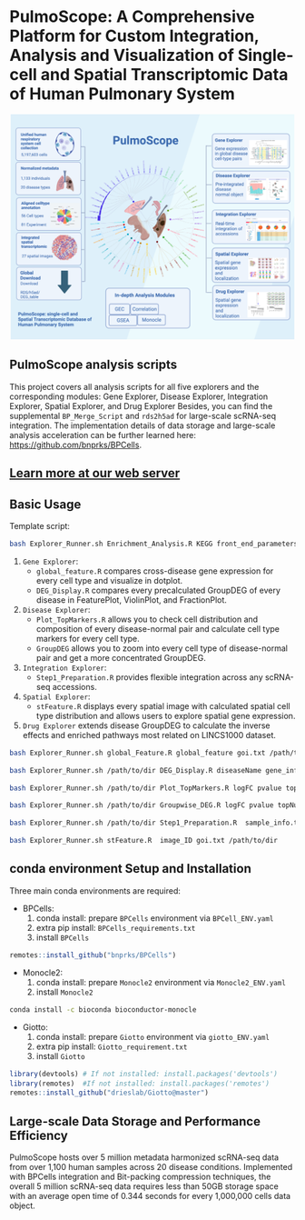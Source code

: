 # PulmoScope: A Comprehensive Platform for Custom Integration, Analysis and Visualization of  Single-cell and Spatial Transcriptomic Data of Human Pulmonary System

<p align="center">
  <img width="500"  src="PulmoScope_Whole.jpeg">
</p>

## PulmoScope analysis scripts

This project covers all analysis scripts for all five explorers and the corresponding modules: Gene Explorer, Disease Explorer, Integration Explorer, Spatial Explorer, and Drug Explorer
Besides, you can find the supplemental `BP_Merge_Script` and `rds2h5ad` for large-scale scRNA-seq integration. The implementation details of data storage and large-scale analysis acceleration can be further learned here: https://github.com/bnprks/BPCells.

## [Learn more at our web server](http://www.gzlb.miracle.ac.cn:9800/PulmoScope/home)

## Basic Usage

Template script:

```Bash
bash Explorer_Runner.sh Enrichment_Analysis.R KEGG front_end_parameters user_id 
```

1. `Gene Explorer`:
   - `global_feature.R` compares cross-disease gene expression for every cell type and visualize in dotplot.
   - `DEG_Display.R` compares every precalculated GroupDEG of every disease in FeaturePlot, ViolinPlot, and FractionPlot.
2. `Disease Explorer`:
   - `Plot_TopMarkers.R` allows you to check cell distribution and composition of every disease-normal pair and calculate cell type markers for every cell type.
   - `GroupDEG` allows you to zoom into every cell type of disease-normal pair and get a more concentrated GroupDEG.
3. `Integration Explorer`:
   - `Step1_Preparation.R` provides flexible integration across any scRNA-seq accessions.
4. `Spatial Explorer`:
   - `stFeature.R` displays every spatial image with calculated spatial cell type distribution and allows users to explore spatial gene expression.
5. `Drug Explorer` extends disease GroupDEG to calculate the inverse effects and enriched pathways most related on LINCS1000 dataset.

```Bash
bash Explorer_Runner.sh global_Feature.R global_feature goi.txt /path/to/dir
```

```Bash
bash Explorer_Runner.sh /path/to/dir DEG_Display.R diseaseName gene_info.csv
```

```Bash
bash Explorer_Runner.sh /path/to/dir Plot_TopMarkers.R logFC pvalue topNum 
```

```Bash
bash Explorer_Runner.sh /path/to/dir Groupwise_DEG.R logFC pvalue topNum celltype
```

```Bash
bash Explorer_Runner.sh /path/to/dir Step1_Preparation.R  sample_info.txt
```

```Bash
bash Explorer_Runner.sh stFeature.R  image_ID goi.txt /path/to/dir
```

## conda environment Setup and Installation

Three main conda environments are required:

- BPCells:
    1. conda install: prepare `BPCells` environment via `BPCell_ENV.yaml`
    2. extra pip install: `BPCells_requirements.txt`
    3. install `BPCells`

```R
remotes::install_github("bnprks/BPCells")
```

- Monocle2:
    1. conda install: prepare `Monocle2` environment via `Monocle2_ENV.yaml`
    2. install `Monocle2`

```bash
conda install -c bioconda bioconductor-monocle
```

- Giotto:
    1. conda install: prepare `Giotto` environment via `giotto_ENV.yaml`
    2. extra pip install: `Giotto_requirement.txt`
    3. install `Giotto`

```R
library(devtools) # If not installed: install.packages('devtools')
library(remotes)  #If not installed: install.packages('remotes')
remotes::install_github("drieslab/Giotto@master")
```

## Large-scale Data Storage and Performance Efficiency

PulmoScope hosts over 5 million metadata harmonized scRNA-seq data from over 1,100 human samples across 20 disease conditions. Implemented with BPCells integration and Bit-packing compression techniques, the overall 5 million scRNA-seq data requires less than 50GB storage space with an average open time of 0.344 seconds for every 1,000,000 cells data object.
